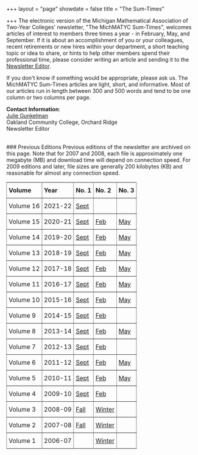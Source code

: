+++
layout = "page"
showdate = false
title = "The Sum-Times"

+++
The electronic version of the Michigan Mathematical Association of Two-Year Colleges' newsletter, "The MichMATYC Sum-Times", welcomes articles of interest to members three times a year - in February, May, and September. If it is about an accomplishment of you or your colleagues, recent retirements or new hires within your department, a short teaching topic or idea to share, or hints to help other members spend their professional time, please consider writing an article and sending it to the [Newsletter Editor](mailto:newsletter@michmatyc.org).

If you don't know if something would be appropriate, please ask us. The MichMATYC Sum-Times articles are light, short, and informative. Most of our articles run in length between 300 and 500 words and tend to be one column or two columns per page.

**Contact Information**:<br/>[Julie Gunkelman](mailto:newsletter@michmatyc.org)<br/>
Oakland Community College, Orchard Ridge<br/>
Newsletter Editor

<br/>
### Previous Editions
Previous editions of the newsletter are archived on this page. Note that for 2007 and 2008, each file is approximately one megabyte (MB) and download time will depend on connection speed. For 2009 editions and later, file sizes are generally 200 kilobytes (KB) and reasonable for almost any connection speed.

<style type="text/css">

.tg  {border-collapse:collapse;border-spacing:0;}

.tg td{padding:10px 5px;border-style:solid;border-width:1px;overflow:hidden;word-break:normal;border-color:black;}

.tg th{font-weight:normal;padding:10px 5px;border-style:solid;border-width:1px;overflow:hidden;word-break:normal;border-color:black;}

.tg .tg-c3ow{border-color:inherit;text-align:left;vertical-align:top}

</style>

<table class="tg">

<tr>

<th class="tg-c3ow"><b>Volume</b></th>

<th class="tg-c3ow"><b>Year</b></th>

<th class="tg-c3ow"><b>No. 1</b></th>

<th class="tg-c3ow"><b>No. 2</b></th>

<th class="tg-c3ow"><b>No. 3</b></th>

</tr>
  
<tr>

<td class="tg-c3ow">Volume 16</td>

<td class="tg-c3ow">2021-22</td>

<td class="tg-c3ow"><a href="/uploads/MichMatycNewsletterSept2021.pdf" target="_blank">Sept</a></td>

<td class="tg-c3ow"></td>

<td class="tg-c3ow"></td>

</tr>

<tr>

<td class="tg-c3ow">Volume 15</td>

<td class="tg-c3ow">2020-21</td>

<td class="tg-c3ow"><a href="/uploads/MichMatycNewsletterSept2020.pdf" target="_blank">Sept</a></td>

<td class="tg-c3ow"><a href="/uploads/MichMatycNewsletterFebruary2021.pdf" target="_blank">Feb</a></td>

<td class="tg-c3ow"><a href="/uploads/MichMatycNewsletterMay2021.pdf" target="_blank">May</a></td>

</tr>

<tr>

<td class="tg-c3ow">Volume 14</td>

<td class="tg-c3ow">2019-20</td>

<td class="tg-c3ow"><a href="/uploads/MichMatycNewsletterSept2019.pdf" target="_blank">Sept</a></td>

<td class="tg-c3ow"><a href="/uploads/MichMatycNewsletterFebruary2020.pdf" target="_blank">Feb</a></td>

<td class="tg-c3ow"><a href="/uploads/MichMatycNewsletterMay2020.pdf" target="_blank">May</a></td>

</tr>

<tr>

<td class="tg-c3ow">Volume 13</td>

<td class="tg-c3ow">2018-19</td>

<td class="tg-c3ow"><a href="/uploads/MichMatycNewsletterSept2018.pdf" target="_blank">Sept</a></td>

<td class="tg-c3ow"><a href="/uploads/MichMatycNewsletterFebruary2019.pdf" target="_blank">Feb</a></td>

<td class="tg-c3ow"><a href="/uploads/MichMatycNewsletterMay2019.pdf" target="_blank">May</a></td>

</tr>

<tr>

<td class="tg-c3ow">Volume 12</td>

<td class="tg-c3ow">2017-18</td>

<td class="tg-c3ow"><a href="/uploads/MichMatycNewsletterSept2017.pdf" target="_blank">Sept</a></td>

<td class="tg-c3ow"><a href="/uploads/MichMatycNewsletterFebruary2018.pdf" target="_blank">Feb</a></td>

<td class="tg-c3ow"><a href="/uploads/MichMatycNewsletterMay2018.pdf" target="_blank">May</a></td>

</tr>

<tr>

<td class="tg-c3ow">Volume 11</td>

<td class="tg-c3ow">2016-17</td>

<td class="tg-c3ow"><a href="/uploads/MichMATYCSept16.pdf" target="_blank">Sept</a></td>

<td class="tg-c3ow"><a href="/uploads/MichMatycNewsletterFebruary2017.pdf" target="_blank">Feb</a></td>

<td class="tg-c3ow"><a href="/uploads/MichMatycNewsletterMay2017.pdf" target="_blank">May</a></td>

</tr>

<tr>

<td class="tg-c3ow">Volume 10</td>

<td class="tg-c3ow">2015-16</td>

<td class="tg-c3ow"><a href="/uploads/MichMATYCSept15.pdf" target="_blank">Sept</a></td>

<td class="tg-c3ow"><a href="/uploads/MichMatycNewsletterFebruary2016.pdf" target="_blank">Feb</a></td>

<td class="tg-c3ow"><a href="/uploads/MichMATYCMay16.pdf" target="_blank">May</a></td>

</tr>

<tr>

<td class="tg-c3ow">Volume 9</td>

<td class="tg-c3ow">2014-15</td>

<td class="tg-c3ow"><a href="/uploads/MichMatycNewsletterSept2014.pdf" target="_blank">Sept</a></td>

<td class="tg-c3ow"><a href="/uploads/MichMatycNewsletterFebruary2015.pdf" target="_blank">Feb</a></td>

<td class="tg-c3ow"></td>

</tr>

<tr>

<td class="tg-c3ow">Volume 8</td>

<td class="tg-c3ow">2013-14</td>

<td class="tg-c3ow"><a href="/uploads/MichMatycNewsletterSeptember 2013.pdf" target="_blank">Sept</a></td>

<td class="tg-c3ow"><a href="/uploads/MichMatycNewsletterFeb2014.pdf" target="_blank">Feb</a></td>

<td class="tg-c3ow"><a href="/uploads/MichMatycNewsletterMay2014.pdf" target="_blank">May</a></td>

</tr>

<tr>

<td class="tg-c3ow">Volume 7</td>

<td class="tg-c3ow">2012-13</td>

<td class="tg-c3ow"><a href="/uploads/Sept 2012 MichMATYC Newsletter.pdf" target="_blank">Sept</a></td>

<td class="tg-c3ow"><a href="/uploads/MichMATYCNewsletterFebruary_2013.pdf" target="_blank">Feb</a></td>

<td class="tg-c3ow"></td>

</tr>

<tr>

<td class="tg-c3ow">Volume 6</td>

<td class="tg-c3ow">2011-12</td>

<td class="tg-c3ow"><a href="/uploads/Sept2011MichMATYCnewsletter.pdf" target="_blank">Sept</a></td>

<td class="tg-c3ow"><a href="/uploads/Feb 2012 MichMATYC Newsletter.pdf" target="_blank">Feb</a></td>

<td class="tg-c3ow"><a href="/uploads/May 2012 MichMATYC Newsletter.pdf" target="_blank">May</a></td>

</tr>

<tr>

<td class="tg-c3ow">Volume 5</td>

<td class="tg-c3ow">2010-11</td>

<td class="tg-c3ow"><a href="/uploads/Sept2010MichMATYCnewsletter.pdf" target="_blank">Sept</a></td>

<td class="tg-c3ow"><a href="/uploads/Feb2011MichMATYCNewsletter.pdf" target="_blank">Feb</a></td>

<td class="tg-c3ow"><a href="/uploads/May2011MichMATYCNewsletter.pdf" target="_blank">May</a></td>

</tr>

<tr>

<td class="tg-c3ow">Volume 4</td>

<td class="tg-c3ow">2009-10</td>

<td class="tg-c3ow"><a href="/uploads/Sept2009MichMATYCnewsletter.pdf" target="_blank">Sept</a></td>

<td class="tg-c3ow"><a href="/uploads/Feb2010MichMATYCnewsletter.pdf" target="_blank">Feb</a></td>

<td class="tg-c3ow"></td>

</tr>

<tr>

<td class="tg-c3ow">Volume 3</td>

<td class="tg-c3ow">2008-09</td>

<td class="tg-c3ow"><a href="/uploads/FA2008newsletter.pdf" target="_blank">Fall</a></td>

<td class="tg-c3ow"><a href="/uploads/March2009MichMATYCnewsletter.pdf" target="_blank">Winter</a></td>

<td class="tg-c3ow"></td>

</tr>

<tr>

<td class="tg-c3ow">Volume 2</td>

<td class="tg-c3ow">2007-08</td>

<td class="tg-c3ow"><a href="/uploads/FA2007newsletter.pdf" target="_blank">Fall</a></td>

<td class="tg-c3ow"><a href="/uploads/WI2008newsletter.pdf" target="_blank">Winter</a></td>

<td class="tg-c3ow"></td>

</tr>

<tr>

<td class="tg-c3ow">Volume 1</td>

<td class="tg-c3ow">2006-07</td>

<td class="tg-c3ow"></td>

<td class="tg-c3ow"><a href="/uploads/WI2007newsletter.pdf" target="_blank">Winter</a></td>

<td class="tg-c3ow"></td>

</tr>

</table>
